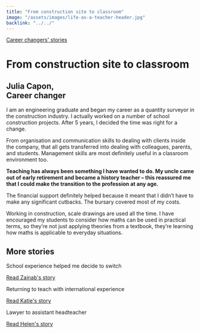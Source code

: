 ```yaml
---
title: "From construction site to classroom"
image: "/assets/images/life-as-a-teacher-header.jpg"
backlink: "../../"
---
```


<div class="content-wrapper">
    <div class="content__left">
        <div class="stories">
        <p>
            <a class="backlink backlink--top" href="/life-as-a-teacher/my-story-into-teaching/career-changers">Career changers' stories</a>
        </p>
            <h1>From construction site to classroom</h1>
            <div class="story-header">
                <div class="story-header__thumb" style="background-image:url('/assets/images/stories/stories-julia.jpg')"></div>
                <div class="story-header__label">
                    <h2>Julia Capon, <br>Career changer</h2>
                </div>
            </div>
            <p class="prominent">
                I am an engineering graduate and began my career as a quantity surveyor in the construction industry. I actually worked on a number of school construction projects. After 5 years, I  decided the time was right for a change.
            </p>
            <p>
            From organisation and communication skills to dealing with clients inside the company, that all gets transferred into dealing with colleagues, parents, and students. Management skills are most definitely useful in a classroom environment too.
            </p>
            <div>
                <div class="quote-block">
                    <span class="icon-quote"></span>
                    <strong class="quote-block__content">Teaching has always been something I have wanted to do. My uncle came out of early retirement and became a history teacher – this reassured me that I could make the transition to the profession at any age.<span class="icon-quote quote-close"></span></strong>
                </div>
               <p>
                  The financial support definitely helped because it meant that I didn’t have to make any significant cutbacks. The bursary covered most of my costs.
                </p>
            </div>
            <p>
              Working in construction, scale drawings are used all the time. I have encouraged my students to consider how maths can be used in practical terms, so they’re not just applying theories from a textbook, they’re learning how maths is applicable to everyday situations.
            </p>
        </div>
    </div>
</div>

<div class="more-stories">
    <h2 class="more-stories_header strapline">More stories</h2>
    <div class="more-stories__thumbs">
        <div class="more-stories__thumbs__thumb">
            <a href="/life-as-a-teacher/my-story-into-teaching/career-changers/school-experience-helped-me-decide-to-switch">
                <div class="more-stories__thumbs__thumb__img" style="background-image:url('/assets/images/stories/stories-zainab.jpg')"></div>
            </a>
            <div class="more-stories__thumbs__thumb__content">
                <p>School experience helped me decide to switch</p>
                <a class="git-link" href="/life-as-a-teacher/my-story-into-teaching/career-changers/school-experience-helped-me-decide-to-switch">Read Zainab's story  <i class="fas fa-chevron-right"></i></a>
            </div>
        </div>
        <div class="more-stories__thumbs__thumb">
            <a href="/life-as-a-teacher/my-story-into-teaching/international-career-changers/returning-to-teaching-with-international-experience">
                <div class="more-stories__thumbs__thumb__img" style="background-image:url('/assets/images/stories/stories-katie.png')"></div>
            </a>
            <div class="more-stories__thumbs__thumb__content">
                <p>Returning to teach with international experience</p>
                <a class="git-link" href="/life-as-a-teacher/my-story-into-teaching/international-career-changers/returning-to-teaching-with-international-experience">Read Katie's story  <i class="fas fa-chevron-right"></i></a>
            </div>
        </div>
        <div class="more-stories__thumbs__thumb">
            <a href="/life-as-a-teacher/my-story-into-teaching/career-progression/lawyer-to-assistant-teacher">
                <div class="more-stories__thumbs__thumb__img" style="background-image:url('/assets/images/stories/stories-helen.jpg')"></div>
            </a>
            <div class="more-stories__thumbs__thumb__content">
                <p>Lawyer to assistant headteacher</p>
                <a class="git-link" href="/life-as-a-teacher/my-story-into-teaching/career-progression/lawyer-to-assistant-teacher">Read Helen's story <i class="fas fa-chevron-right"></i></a>
            </div>
        </div>
    </div>
</div>
